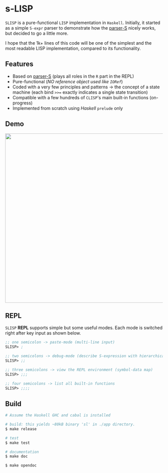 # s-LISP

`SLISP` is a pure-functional `LISP` implementation in `Haskell`.
Initially, it started as a simple `S-expr` parser to demonstrate how the [parser-S](https://github.com/thyeem/s) nicely works, but decided to go a little more.

I hope that the 1k+ lines of this code will be one of the simplest and the most readable LISP implementation, compared to its functionality.

## Features
  - Based on [parser-S](https://github.com/thyeem/s) (plays all roles in the `R` part in the REPL)
  - Pure-functional (_NO reference object used like `IORef`_)
  - Coded with a very few principles and patterns -> the concept of a state machine (each bind `>>=` exactly indicates a single state transition)
  - Compatible with a few hundreds of `CLISP`'s main built-in functions (on-progress)
  - Implemented from scratch using _Haskell_ `prelude` only


## Demo
<img src="demo.gif" width="540" />

## REPL
`SLISP` __REPL__ supports simple but some useful modes. Each mode is switched right after key input as shown below.

```lisp
;; one semicolon -> paste-mode (multi-line input)
SLISP> ;

;; two semicolons -> debug-mode (describe S-expression with hierarchical structure)
SLISP> ;;

;; three semicolons -> view the REPL environment (symbol-data map)
SLISP> ;;;

;; four semicolons -> list all built-in functions
SLISP> ;;;;

```
## Build
```bash
# Assume the Haskell GHC and cabal is installed

# build: this yields ~80kB binary 'sl' in ./app directory.
$ make release

# test
$ make test

# documentation
$ make doc

$ make opendoc
```
